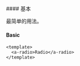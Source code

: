 <cn>
#### 基本 

最简单的用法。
</cn>
<us>
#### Basic
</us>

```tpl
<template>
  <a-radio>Radio</a-radio>
</template>
```